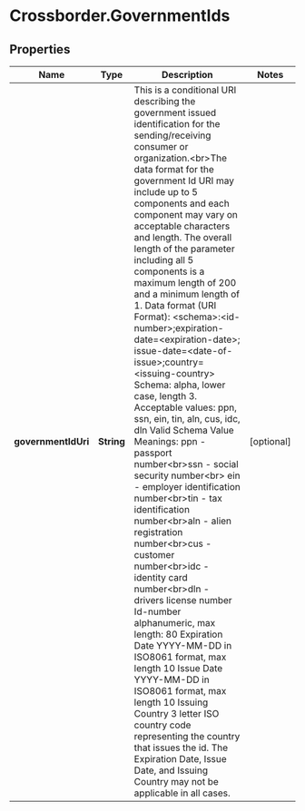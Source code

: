 # Crossborder.GovernmentIds

## Properties

Name | Type | Description | Notes
------------ | ------------- | ------------- | -------------
**governmentIdUri** | **String** | This is a conditional URI describing the government issued identification for the sending/receiving consumer or organization.&lt;br&gt;The data format for the government Id URI may include up to 5 components and each component may vary on acceptable characters and length.  The overall length of the parameter including all 5 components is a maximum length of 200 and a minimum length of 1.  Data format (URI Format): &lt;schema &gt;:&lt;id-number&gt;;expiration-date&#x3D;&lt;expiration-date&gt;; issue-date&#x3D;&lt;date-of-issue&gt;;country&#x3D;&lt;issuing-country&gt;  Schema: alpha, lower case, length 3.  Acceptable values: ppn, ssn, ein, tin, aln, cus, idc, dln   Valid Schema Value Meanings:  ppn - passport number&lt;br&gt;ssn - social security number&lt;br&gt;  ein - employer identification number&lt;br&gt;tin - tax identification number&lt;br&gt;aln - alien registration number&lt;br&gt;cus - customer number&lt;br&gt;idc - identity card number&lt;br&gt;dln - drivers license number   Id-number alphanumeric, max length: 80    Expiration Date YYYY-MM-DD in ISO8061 format, max length 10    Issue Date YYYY-MM-DD in ISO8061 format, max length 10    Issuing Country 3 letter ISO country code representing  the country that issues the id.    The Expiration Date, Issue Date, and Issuing Country may not be applicable in all cases.  | [optional] 


